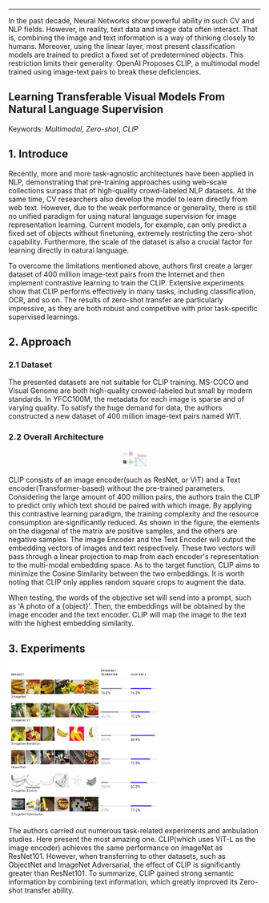 ---
In the past decade, Neural Networks show powerful ability in such CV and NLP fields. However, in reality, text data and image data often interact. That is, combining the image and text information is a way of thinking closely to humans. Moreover, using the linear layer, most present classification models are trained to predict a fixed set of predetermined objects. This restriction limits their generality. OpenAI Proposes CLIP, a multimodal model trained using image-text pairs to break these deficiencies.

## Learning Transferable Visual Models From Natural Language Supervision

Keywords: *Multimodal*, *Zero-shot*, *CLIP*

## 1. Introduce

Recently, more and more task-agnostic architectures have been applied in NLP, demonstrating that pre-training approaches using web-scale collections surpass that of high-quality crowd-labeled NLP datasets. At the same time, CV researchers also develop the model to learn directly from web text. However, due to the weak performance or generality, there is still no unified paradigm for using natural language supervision for image representation learning. Current models, for example, can only predict a fixed set of objects without finetuning, extremely restricting the zero-shot capability. Furthermore, the scale of the dataset is also a crucial factor for learning directly in natural language.

To overcome the limitations mentioned above, authors first create a larger dataset of 400 million image-text pairs from the Internet and then implement contrastive learning to train the CLIP. Extensive experiments show that CLIP performs effectively in many tasks, including classification, OCR, and so on. The results of zero-shot transfer are particularly impressive, as they are both robust and competitive with prior task-specific supervised learnings.

## 2. Approach

### 2.1 Dataset

The presented datasets are not suitable for CLIP training. MS-COCO and Visual Genome are both high-quality crowed-labeled but small by modern standards. In YFCC100M, the metadata for each image is sparse and of varying quality. To satisfy the huge demand for data, the authors constructed a new dataset of 400 million image-text pairs named WIT.

### 2.2 Overall Architecture

<p align="center">
<img src="./figures/fig1.jpg" alt="overall training architecture" width="500" style="zoom:10%;" />
</p>
  
CLIP consists of an image encoder(such as ResNet, or ViT) and a Text encoder(Transformer-based) without the pre-trained parameters. Considering the large amount of 400 million pairs, the authors train the CLIP to predict only which text should be paired with which image. By applying this contrastive learning paradigm, the training complexity and the resource consumption are significantly reduced. As shown in the figure, the elements on the diagonal of the matrix are positive samples, and the others are negative samples. The image Encoder and the Text Encoder will output the embedding vectors of images and text respectively. These two vectors will pass through a linear projection to map from each encoder's representation to the multi-modal embedding space. As to the target function, CLIP aims to minimize the Cosine Similarity between the two embeddings. It is worth noting that CLIP only applies random square crops to augment the data.

When testing, the words of the objective set will send into a prompt, such as 'A photo of a {object}'. Then, the embeddings will be obtained by the image encoder and the text encoder. CLIP will map the image to the text with the highest embedding similarity. 

## 3. Experiments

<img src="./figures/fig2.jpg" alt="overall training architecture, width" style="zoom:30%;" />

The authors carried out numerous task-related experiments and ambulation studies. Here present the most amazing one. CLIP(which uses ViT-L as the image encoder) achieves the same performance on ImageNet as ResNet101. However, when transferring to other datasets, such as ObjectNet and ImageNet Adversarial, the effect of CLIP is significantly greater than ResNet101. To summarize, CLIP gained strong semantic information by combining text information, which greatly improved its Zero-shot transfer ability.



